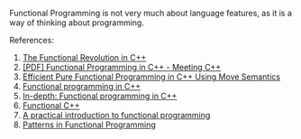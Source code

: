 Functional Programming is not very much about language features, as it is a way of thinking about programming.

References:
1. [The Functional Revolution in C++](https://bartoszmilewski.com/2014/06/09/the-functional-revolution-in-c/)
2. [[PDF] Functional Programming in C++ - Meeting C++](https://meetingcpp.com/tl_files/mcpp/2015/talks/Nicola%20Gigante%20-%20functionalcpp.handout%20-%20Meeting%20C++%202015.pdf)
3. [Efficient Pure Functional Programming in C++ Using Move Semantics](https://blog.knatten.org/2012/11/02/efficient-pure-functional-programming-in-c-using-move-semantics/)
4. [Functional programming in C++](http://blog.madhukaraphatak.com/functional-programming-in-c++/)
5. [In-depth: Functional programming in C++](http://www.gamasutra.com/view/news/169296/Indepth_Functional_programming_in_C.php)
6. [Functional C++](https://functionalcpp.wordpress.com/)
7. [A practical introduction to functional programming](https://maryrosecook.com/blog/post/a-practical-introduction-to-functional-programming)
8. [Patterns in Functional Programming](https://patternsinfp.wordpress.com/welcome/)
